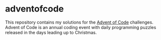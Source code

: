 # adventofcode

This repository contains my solutions for the [Advent of Code](https://adventofcode.com/) challenges. Advent of Code is an annual coding event with daily programming puzzles released in the days leading up to Christmas.
